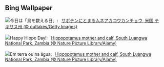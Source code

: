 ## Bing Wallpaper
![](https://www.bing.com/th?id=OHR.BackyardBird_JA-JP7123530976_UHD.jpg&w=1000)今日は「鳥を数える日」:&nbsp;&ensp;[サボテンにとまるムネアカコウカンチョウ, 米国 テキサス州 (© outtakes/Getty Images)](https://www.bing.com/th?id=OHR.BackyardBird_JA-JP7123530976_UHD.jpg)
<br><br/>
![](https://www.bing.com/th?id=OHR.HippopotamusDay_EN-GB3159174291_UHD.jpg&w=1000)Happy Hippo Day!:&nbsp;&ensp;[Hippopotamus mother and calf, South Luangwa National Park, Zambia (© Nature Picture Library/Alamy)](https://www.bing.com/th?id=OHR.HippopotamusDay_EN-GB3159174291_UHD.jpg)
<br><br/>
![](https://www.bing.com/th?id=OHR.HippopotamusDay_PT-BR4524933452_UHD.jpg&w=1000)Em terra ou na água:&nbsp;&ensp;[Hippopotamus mother and calf, South Luangwa National Park, Zambia (© Nature Picture Library/Alamy)](https://www.bing.com/th?id=OHR.HippopotamusDay_PT-BR4524933452_UHD.jpg)
<br><br/>
